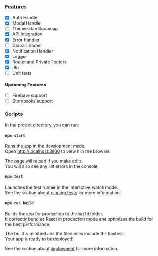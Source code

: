 ### Features

- [x] Auth Handle
- [x] Modal Handle
- [ ] Theme-able Bootstrap
- [x] API Integration
- [x] Error Handler
- [ ] Global Loader
- [x] Notification Handler
- [x] Logger
- [x] Router and Private Routers
- [x] i8n
- [ ] Unit tests

#### Upcoming Features

- [ ] Firebase support
- [ ] Storybooks support

### Scripts

In the project directory, you can run:

#### `npm start`

Runs the app in the development mode.<br>
Open [http://localhost:3000](http://localhost:3000) to view it in the browser.

The page will reload if you make edits.<br>
You will also see any lint errors in the console.

#### `npm test`

Launches the test runner in the interactive watch mode.<br>
See the section about [running tests](https://facebook.github.io/create-react-app/docs/running-tests) for more information.

#### `npm run build`

Builds the app for production to the `build` folder.<br>
It correctly bundles React in production mode and optimizes the build for the best performance.

The build is minified and the filenames include the hashes.<br>
Your app is ready to be deployed!

See the section about [deployment](https://facebook.github.io/create-react-app/docs/deployment) for more information.
